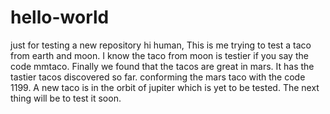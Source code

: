 # hello-world
just for testing a new repository
hi human, 
This is me trying to test a taco from earth and moon.
I know the taco from moon is testier if you say the code mmtaco.
Finally we found that the tacos are great in mars.
It has the tastier tacos discovered so far.
conforming the mars taco with the code 1199.
A new taco is in the orbit of jupiter which is yet to be tested.
The next thing will be to test it soon.
